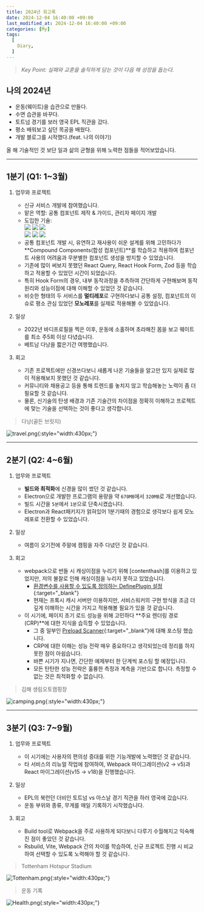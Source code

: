 ```yaml
---
title: 2024년 회고록
date: 2024-12-04 16:40:00 +09:00
last_modified_at: 2024-12-04 16:40:00 +09:00
categories: [My]
tags:
  [
    Diary,
  ]
---
```


>*Key Point: 실패와 교훈을 솔직하게 담는 것이 다음 해 성장을 돕는다.*

## 나의 2024년
- 운동(웨이트)을 습관으로 만들다.
- 수면 습관을 바꾸다.
- 토트넘 경기를 보러 영국 EPL 직관을 갔다.
- 평소 배워보고 싶던 목공을 배웠다.
- 개발 블로그를 시작했다.(feat. 나의 이야기)

올 해 기술적인 것 보단 일과 삶의 균형을 위해 노력한 점들을 적어보았습니다.  

-----

## 1분기 (Q1: 1~3월)
1. 업무와 프로젝트
   - 신규 서비스 개발에 참여했습니다.
   - 맡은 역할: 공통 컴포넌트 제작 & 가이드, 관리자 페이지 개발
   - 도입한 기술:   
       <img src="https://img.shields.io/badge/Next.js-000000?style=for-the-badge&logo=Next.js&logoColor=white">
       <img src="https://img.shields.io/badge/TypeScript-3178C6?style=for-the-badge&logo=TypeScript&logoColor=white">
       <img src="https://img.shields.io/badge/reactquery-FF4154?style=for-the-badge&logo=reactquery&logoColor=white">  
       <img src="https://img.shields.io/badge/reacthookform-EC5990?style=for-the-badge&logo=reacthookform&logoColor=white">
       <img src="https://img.shields.io/badge/jotai-2AB1AC?style=for-the-badge&logo=jotai&logoColor=white">
       <img src="https://img.shields.io/badge/zod-3E67B1?style=for-the-badge&logo=zod&logoColor=white">  
   - 공통 컴포넌트 개발 시, 유연하고 재사용이 쉬운 설계를 위해 고민하다가 **Compound Components(합성 컴포넌트)**를 학습하고 적용하여 컴포넌트 사용의 어려움과 무분별한 컴포넌트 생성을 방지할 수 있었습니다.
   - 기존에 많이 써보지 못했던 React Query, React Hook Form, Zod 등을 학습하고 적용할 수 있었던 시간이 되었습니다.
   - 특히 Hook Form의 경우, 내부 동작과정을 추측하여 간단하게 구현해보며 동작원리와 성능이점에 대해 이해할 수 있었던 것 같습니다.
   - 비슷한 형태의 두 서비스를 **멀티레포**로 구현하다보니 공통 설정, 컴포넌트의 이슈로 평소 관심 있었던 **모노레포**를 실제로 적용해볼 수 있었습니다.

2. 일상
   - 2022년 바디프로필을 찍은 이후, 운동에 소홀하며 초라해진 몸을 보고 웨이트를 최소 주5회 이상 다녔습니다.
   - 베트남 다낭을 짧은기간 여행했습니다.

3. 회고
   - 기존 프로젝트에만 신경쓰다보니 새롭게 나온 기술들을 알고만 있지 실제로 많이 적용해보지 못했던 것 같습니다.
   - 커뮤니티와 채용공고 등을 통해 트렌드를 놓치지 않고 학습해놓는 노력이 좀 더 필요할 것 같습니다.  
   - 물론, 신기술의 탄생 배경과 기존 기술간의 차이점을 정확히 이해하고 프로젝트에 맞는 기술을 선택하는 것이 좋다고 생각합니다.  

> 다낭(골든 브릿지)

![travel.png](/assets/img/posts/2024-12-04/travel.png){:style="width:430px;"}

-----

## 2분기 (Q2: 4~6월)
1. 업무와 프로젝트
   - **빌드와 최적화**에 신경을 많이 썼던 것 같습니다.
   - Electron으로 개발한 프로그램의 용량을 약 `670MB`에서 `320MB`로 개선했습니다.
   - 빌드 시간을 `5분`에서 `1분`으로 단축시켰습니다.
   - Electron과 React패키지가 얽혀있어 1분기때의 경험으로 생각보다 쉽게 모노레포로 전환할 수 있었습니다.

2. 일상
   - 여름이 오기전에 주말에 캠핑을 자주 다녔던 것 같습니다.

3. 회고
   - webpack으로 번들 시 캐싱이점을 누리기 위해 [contenthash]를 이용하고 있었지만, 저의 불찰로 인해 캐싱이점을 누리지 못하고 있었습니다.
     - [환경변수를 사용할 수 있도록 정의하는 DefinePlugin 설정](https://hajeonghun.github.io/posts/Webpack-DefinePlugin-%EC%A3%BC%EC%9D%98%EC%82%AC%ED%95%AD/){:target="_blank"}
     - 현재는 프록시 캐시 서버만 이용하지만, 서비스워커의 구현 방식을 조금 더 깊게 이해하는 시간을 가지고 적용해볼 필요가 있을 것 같습니다.  
   - 이 시기에, 페이지 초기 로드 성능을 위해 고민하다 **주요 렌더링 경로(CRP)**에 대한 지식을 습득할 수 있었습니다.
     - 그 중 일부인 [Preload Scanner](https://hajeonghun.github.io/posts/Preload-Scanner){:target="_blank"}에 대해 포스팅 했습니다.
     - CRP에 대한 이해는 성능 전략 매우 중요하다고 생각되었는데 정리를 하지못한 점이 아쉽습니다.
     - 바쁜 시기가 지나면, 간단한 예제부터 한 단계씩 포스팅 할 예정입니다.  
     - 모든 탄탄한 성능 전략은 훌륭한 측정과 계측을 기반으로 합니다. 측정할 수 없는 것은 최적화할 수 없습니다.

> 김해 생림오토캠핑장

![camping.png](/assets/img/posts/2024-12-04/camping.png){:style="width:430px;"}

-----

## 3분기 (Q3: 7~9월)
1. 업무와 프로젝트
   - 이 시기에는 사용자의 편의성 증대를 위한 기능개발에 노력했던 것 같습니다.
   - 타 서비스의 리뉴얼 작업에 참여하여, Webpack 마이그레이션(v2 -> v5)과 React 마이그레이션(v15 -> v18)을 진행했습니다.
   
2. 일상
   - EPL의 북런던 더비인 토트넘 vs 아스날 경기 직관을 하러 영국에 갔습니다.
   - 운동 부위와 종류, 무게를 매일 기록하기 시작했습니다.

3. 회고
   - Build tool로 Webpack을 주로 사용하게 되다보니 다루기 수월해지고 익숙해진 점이 좋았던 것 같습니다.
   - Rsbuild, Vite, Webpack 간의 차이를 학습하여, 신규 프로젝트 진행 시 비교하여 선택할 수 있도록 노력해야 할 것 같습니다.  

> Tottenham Hotspur Stadium

![Tottenham.png](/assets/img/posts/2024-12-04/Tottenham.png){:style="width:430px;"}

> 운동 기록

![Health.png](/assets/img/posts/2024-12-04/Health.png){:style="width:430px;"}

